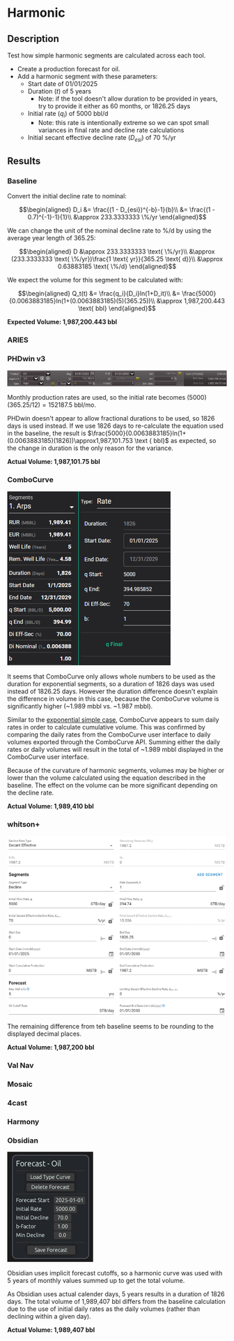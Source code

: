 # Harmonic

## Description

Test how simple harmonic segments are calculated across each tool.

- Create a production forecast for oil.
- Add a harmonic segment with these parameters:
  - Start date of 01/01/2025
  - Duration ($t$) of 5 years
    - Note: if the tool doesn't allow duration to be provided in years, try to provide it either as 60 months, or 1826.25 days
  - Initial rate ($q_i$) of 5000 bbl/d
    - Note: this rate is intentionally extreme so we can spot small variances in final rate and decline rate calculations
  - Initial secant effective decline rate ($D_{esi}$) of 70 %/yr

## Results

### Baseline

Convert the initial decline rate to nominal:

```math
\begin{aligned}
D_i &= \frac{(1 - D_{esi})^{-b}-1}{b}\\
&= \frac{(1 - 0.7)^{-1}-1}{1}\\
&\approx 233.3333333 \%/yr
\end{aligned}
```

We can change the unit of the nominal decline rate to %/d by using the average year length of 365.25:

```math
\begin{aligned}
D &\approx 233.3333333 \text{ \%/yr}\\
&\approx (233.3333333 \text{ \%/yr})\frac{1 \text{ yr}}{365.25 \text{ d}}\\
&\approx 0.63883185 \text{ \%/d}
\end{aligned}
```

We expect the volume for this segment to be calculated with:

```math
\begin{aligned}
Q_t(t) &= \frac{q_i}{D_i}ln(1+D_it)\\
&= \frac{5000}{0.0063883185}ln(1+(0.0063883185)(5)(365.25))\\
&\approx 1,987,200.443 \text{ bbl}
\end{aligned}
```

**Expected Volume: 1,987,200.443 bbl**

### ARIES

### PHDwin v3

![PHDwin v3 harmonic segment](phdwin.png)

Monthly production rates are used, so the initial rate becomes $(5000)(365.25/12)=152187.5 \text{ bbl/mo}$.

PHDwin doesn't appear to allow fractional durations to be used, so 1826 days is used instead. If we use 1826 days to re-calculate the equation used in the baseline, the result is $\frac{5000}{0.0063883185}ln(1+(0.0063883185)(1826))\approx1,987,101.753 \text { bbl}$ as expected, so the change in duration is the only reason for the variance.

**Actual Volume: 1,987,101.75 bbl**

### ComboCurve

![ComboCurve harmonic segment](combocurve.png)

It seems that ComboCurve only allows whole numbers to be used as the duration for exponential segments, so a duration of 1826 days was used instead of 1826.25 days. However the duration difference doesn't explain the difference in volume in this case, because the ComboCurve volume is significantly higher (~1.989 mbbl vs. ~1.987 mbbl).

Similar to the [exponential simple case](./../03-exponential-simple/README.md), ComboCurve appears to sum daily rates in order to calculate cumulative volume. This was confirmed by comparing the daily rates from the ComboCurve user interface to daily volumes exported through the ComboCurve API. Summing either the daily rates or daily volumes will result in the total of ~1.989 mbbl displayed in the ComboCurve user interface.

Because of the curvature of harmonic segments, volumes may be higher or lower than the volume calculated using the equation described in the baseline. The effect on the volume can be more significant depending on the decline rate.

**Actual Volume: 1,989,410 bbl**

### whitson+

![whitson+ harmonic segment](whitson.png)

The remaining difference from teh baseline seems to be rounding to the displayed decimal places.

**Actual Volume: 1,987,200 bbl**

### Val Nav

### Mosaic

### 4cast

### Harmony

### Obsidian

![Obsidian harmonic curve](obsidian.png)

Obsidian uses implicit forecast cutoffs, so a harmonic curve was used with 5 years of monthly values summed up to get the total volume.

As Obsidian uses actual calender days, 5 years results in a duration of 1826 days.  The total volume of 1,989,407 bbl differs from the baseline calculation due to the use of initial daily rates as the daily volumes (rather than declining within a given day).

**Actual Volume: 1,989,407 bbl**
